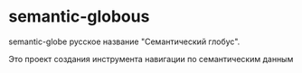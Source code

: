 # semantic-globous
semantic-globe
русское название "Семантический глобус".

Это проект создания инструмента навигации по семантическим данным

